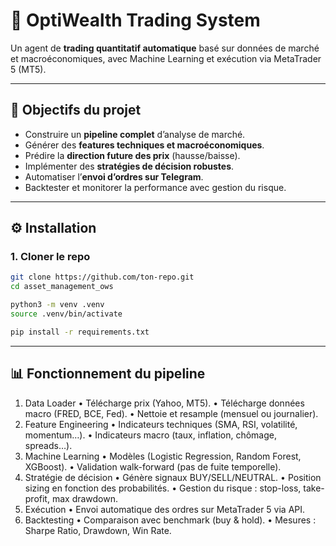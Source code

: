 # 🧠 OptiWealth Trading System

Un agent de **trading quantitatif automatique** basé sur données de marché et macroéconomiques, avec Machine Learning et exécution via MetaTrader 5 (MT5).

---

## 🚀 Objectifs du projet
- Construire un **pipeline complet** d’analyse de marché.
- Générer des **features techniques et macroéconomiques**.
- Prédire la **direction future des prix** (hausse/baisse).
- Implémenter des **stratégies de décision robustes**.
- Automatiser l’**envoi d’ordres sur Telegram**.
- Backtester et monitorer la performance avec gestion du risque.

---

## ⚙️ Installation

### 1. Cloner le repo
```bash
git clone https://github.com/ton-repo.git
cd asset_management_ows

python3 -m venv .venv
source .venv/bin/activate

pip install -r requirements.txt
```

---

## 📊 Fonctionnement du pipeline

1. Data Loader
	•	Télécharge prix (Yahoo, MT5).
	•	Télécharge données macro (FRED, BCE, Fed).
	•	Nettoie et resample (mensuel ou journalier).
2. Feature Engineering
	•	Indicateurs techniques (SMA, RSI, volatilité, momentum…).
	•	Indicateurs macro (taux, inflation, chômage, spreads…).
3. Machine Learning
	•	Modèles (Logistic Regression, Random Forest, XGBoost).
	•	Validation walk-forward (pas de fuite temporelle).
4. Stratégie de décision
	•	Génère signaux BUY/SELL/NEUTRAL.
	•	Position sizing en fonction des probabilités.
	•	Gestion du risque : stop-loss, take-profit, max drawdown.
5. Exécution
	•	Envoi automatique des ordres sur MetaTrader 5 via API.
6. Backtesting
	•	Comparaison avec benchmark (buy & hold).
	•	Mesures : Sharpe Ratio, Drawdown, Win Rate.
